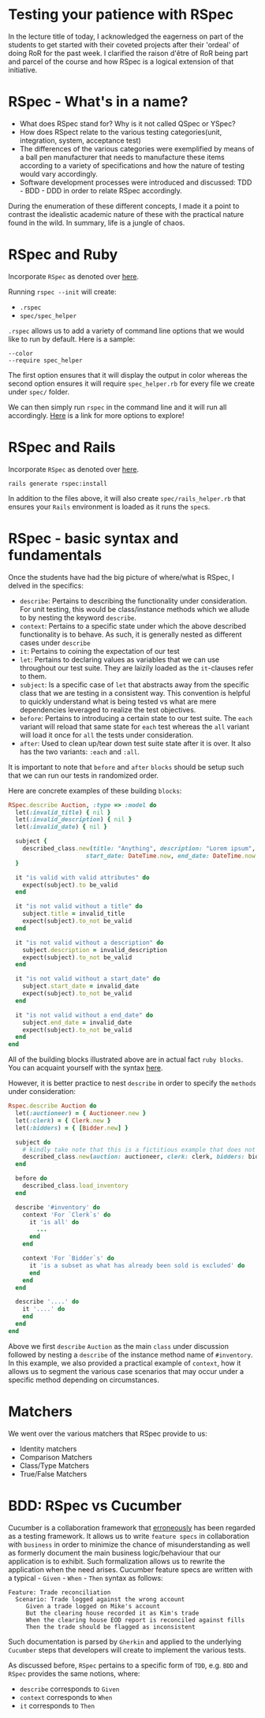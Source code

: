 # Testing your patience with RSpec

In the lecture title of today, I acknowledged the eagerness on part of the students to get started
with their coveted projects after their 'ordeal' of doing RoR for the past
week. I clarified the raison d'être of RoR being part and parcel of the course and
how RSpec is a logical extension of that initiative.

# RSpec - What's in a name?

* What does RSpec stand for? Why is it not called QSpec or YSpec?
* How does RSpect relate to the various testing categories(unit,
  integration, system, acceptance test)
* The differences of the various categories were exemplified by means of a
  ball pen manufacturer that needs to manufacture these items according to
  a variety of specifications and how the nature of testing would vary accordingly.
* Software development processes were introduced and discussed:
  TDD - BDD - DDD in order to relate RSpec accordingly.

During the enumeration of these different concepts, I made it a point to
contrast the idealistic academic nature of these with the practical nature
found in the wild. In summary, life is a jungle of chaos.

# RSpec and Ruby
Incorporate `RSpec` as denoted over
[here](https://github.com/rspec/rspec).

Running `rspec --init` will create:
* `.rspec`
* `spec/spec_helper`

`.rspec` allows us to add a variety of command line options that we would
like to run by default. Here is a sample:
```
--color
--require spec_helper
```

The first option ensures that it will display the output in color whereas
the second option ensures it will require `spec_helper.rb` for every file we
create under `spec/` folder.

We can then simply run `rspec` in the command line and it will run all
accordingly.
[Here](https://relishapp.com/rspec/rspec-core/docs/command-line) is a link
for more options to explore!

# RSpec and Rails
Incorporate `RSpec` as denoted over
[here](https://github.com/rspec/rspec-rails).

`rails generate rspec:install`

In addition to the files above, it will also create `spec/rails_helper.rb` that 
ensures your `Rails` environment is loaded as it runs the `spec`s.

# RSpec - basic syntax and fundamentals

Once the students have had the big picture of where/what is RSpec, I delved
in the specifics:

* `describe`: Pertains to describing the functionality under consideration.
  For unit testing, this would be class/instance methods which we allude to
  by nesting the keyword `describe`.
* `context`: Pertains to a specific state under which the above described
  functionality is to behave. As such, it is generally nested as different
  cases under `describe`
* `it`: Pertains to coining the expectation of our test
* `let`: Pertains to declaring values as variables that we can use
  throughout our test suite. They are laizily loaded as the `it`-clauses
  refer to them.
* `subject`: Is a specific case of `let` that abstracts away from the specific class that we are
  testing in a consistent way. This convention is helpful to quickly
  understand what is being tested vs what are mere dependencies leveraged
  to realize the test objectives.
* `before`: Pertains to introducing a certain state to our test suite.
  The `each` variant will reload that same state for `each` test whereas
  the `all` variant will load it once for `all` the tests under
  consideration.
* `after`: Used to clean up/tear down test suite state after it is over. It
  also has the two variants: `:each` and `:all`.

It is important to note that `before` and `after` `blocks` should be setup
such that we can run our tests in randomized order.

Here are concrete examples of these building `blocks`:

```ruby
RSpec.describe Auction, :type => :model do
  let(:invalid_title) { nil }
  let(:invalid_description) { nil }
  let(:invalid_date) { nil }

  subject {
    described_class.new(title: "Anything", description: "Lorem ipsum",
                      start_date: DateTime.now, end_date: DateTime.now + 1.week)
  }

  it "is valid with valid attributes" do
    expect(subject).to be_valid
  end

  it "is not valid without a title" do
    subject.title = invalid_title
    expect(subject).to_not be_valid
  end

  it "is not valid without a description" do
    subject.description = invalid_description
    expect(subject).to_not be_valid
  end

  it "is not valid without a start_date" do
    subject.start_date = invalid_date
    expect(subject).to_not be_valid
  end

  it "is not valid without a end_date" do
    subject.end_date = invalid_date
    expect(subject).to_not be_valid
  end
end
```

All of the building blocks illustrated above are in actual fact `ruby
blocks`. You can acquaint yourself with the syntax [here](https://mixandgo.com/learn/mastering-ruby-blocks-in-less-than-5-minutes).

However, it is better practice to nest `describe` in order to specify the
`methods` under consideration:

```ruby
Rspec.describe Auction do
  let(:auctioneer) = { Auctioneer.new }
  let(:clerk) = { Clerk.new }
  let(:bidders) = { [Bidder.new] }

  subject do
    # kindly take note that this is a fictitious example that does not correspond with the current code base as `Auction` model has different attributes over here
    described_class.new(auction: auctioneer, clerk: clerk, bidders: bidders)
  end

  before do
    described_class.load_inventory
  end

  describe '#inventory' do
    context 'For `Clerk`s' do
      it 'is all' do
        ...
      end
    end

    context 'For `Bidder`s' do
      it 'is a subset as what has already been sold is excluded' do
      end
    end
  end

  describe '....' do
    it '....' do
    end
  end
end
```

Above we first `describe` `Auction` as the main `class` under discussion
followed by nesting a `describe` of the instance method name of
`#inventory`. In this example, we also provided a practical example of
`context`, how it allows us to segment the various case scenarios that may
occur under a specific method depending on circumstances.

# Matchers
We went over the various matchers that RSpec provide to us:

* Identity matchers
* Comparison Matchers
* Class/Type Matchers
* True/False Matchers

# BDD: RSpec vs Cucumber
Cucumber is a collaboration framework that [erroneously](https://cucumber.io/blog/the-worlds-most-misunderstood-collaboration-tool/) has been regarded as
a testing framework. It allows us to write `feature specs` in collaboration with
`business` in order to minimize the chance of misunderstanding as well as
formerly document the main business logic/behaviour that our application is
to exhibit. Such formalization allows us to rewrite the application when
the need arises. Cucumber feature specs are written with a typical -
`Given` - `When` - `Then` syntax as follows:

```cucumber
Feature: Trade reconciliation
  Scenario: Trade logged against the wrong account
     Given a trade logged on Mike's account
     But the clearing house recorded it as Kim's trade
     When the clearing house EOD report is reconciled against fills
     Then the trade should be flagged as inconsistent
```

Such documentation is parsed by `Gherkin` and applied to the underlying
`Cucumber` steps that developers will create to implement the various tests.

As discussed before, `RSpec` pertains to a specific form of `TDD`, e.g.
`BDD` and `RSpec` provides the same notions, where:

* `describe` corresponds to `Given`
* `context` corresponds to `When`
* `it` corresponds to `Then`
